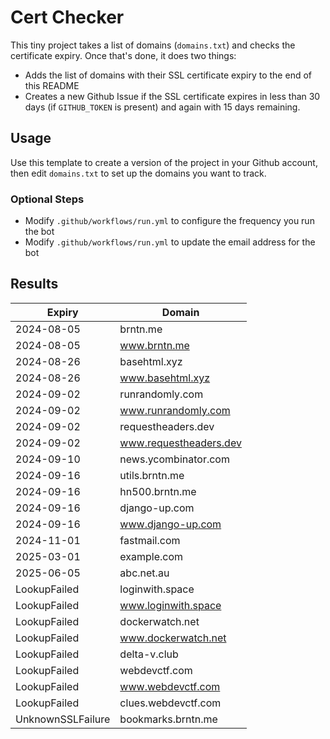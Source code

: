 # Cert Checker

This tiny project takes a list of domains (`domains.txt`) and checks the certificate expiry. Once that's done, it does two things:

- Adds the list of domains with their SSL certificate expiry to the end of this README
- Creates a new Github Issue if the SSL certificate expires in less than 30 days (if `GITHUB_TOKEN` is present) and again with 15 days remaining.


## Usage

Use this template to create a version of the project in your Github account, then edit `domains.txt` to set up the domains you want to track.


### Optional Steps

- Modify `.github/workflows/run.yml` to configure the frequency you run the bot
- Modify `.github/workflows/run.yml` to update the email address for the bot

## Results

| Expiry    | Domain   |
|-----------|----------|
| 2024-08-05 | brntn.me |
| 2024-08-05 | www.brntn.me |
| 2024-08-26 | basehtml.xyz |
| 2024-08-26 | www.basehtml.xyz |
| 2024-09-02 | runrandomly.com |
| 2024-09-02 | www.runrandomly.com |
| 2024-09-02 | requestheaders.dev |
| 2024-09-02 | www.requestheaders.dev |
| 2024-09-10 | news.ycombinator.com |
| 2024-09-16 | utils.brntn.me |
| 2024-09-16 | hn500.brntn.me |
| 2024-09-16 | django-up.com |
| 2024-09-16 | www.django-up.com |
| 2024-11-01 | fastmail.com |
| 2025-03-01 | example.com |
| 2025-06-05 | abc.net.au |
| LookupFailed | loginwith.space |
| LookupFailed | www.loginwith.space |
| LookupFailed | dockerwatch.net |
| LookupFailed | www.dockerwatch.net |
| LookupFailed | delta-v.club |
| LookupFailed | webdevctf.com |
| LookupFailed | www.webdevctf.com |
| LookupFailed | clues.webdevctf.com |
| UnknownSSLFailure | bookmarks.brntn.me |

